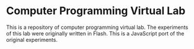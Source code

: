 Computer Programming Virtual Lab
================================

This is a repository of computer programming virtual lab.  The experiments of this lab were originally written in Flash.  This is a JavaScript port of the original experiments.


